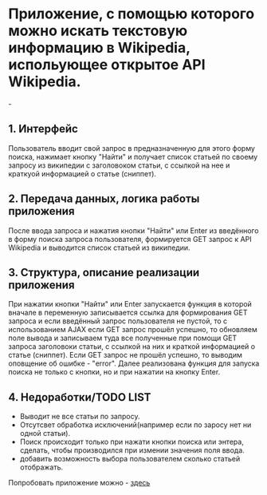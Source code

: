 <h1>Приложение, с помощью которого можно искать текстовую
информацию в Wikipediа, испольующее открытое API Wikipedia.</h1>
-
<h2>1. Интерфейс</h2>

Пользователь вводит свой запрос в предназначенную для этого форму поиска, нажимает кнопку "Найти" и получает список статьей 
по своему запросу из  википедии с заголовоком статьи, с ссылкой на нее и краткуой информацией о статье (сниппет).

<h2>2. Передача данных, логика работы приложения</h2>

После ввода запроса и нажатия кнопки "Найти" или Enter из введённого в форму поиска запроса пользователя, 
формируется GET запрос к API Wikipedia и выводится список статьей из википедии.

<h2>3. Структура, описание реализации приложения</h2>

При нажатии кнопки "Найти" или Enter запускается функция в которой вначале в переменную записывается ссылка для формирования
GET запроса и если введённый запрос пользователя не пустой, то с использованием AJAX если GET запрос прошёл успешно, то 
обновляем поле вывода и записываем туда все полученные при помощи GET запроса заголовоки статьи, с ссылкой 
на них и краткой информацией о статье (сниппет). Если GET запрос не прошёл успешно, то выводим оповщение об ошибке - "error".
Далее реализована функция для запуска поиска не только с кнопки, но и при нажатии на кнопку Enter.

<h2>4. Недоработки/TODO LIST</h2>
<ul>
<li>Выводит не все статьи по запросу.</li>
<li>Отсутсвет обработка исключений(например если по заросу нет ни одной статьи).</li>
<li>Поиск происходит только при нажати кнопки поиска или энтера, сделать, чтобы производился при измении значения поля ввода.</li>
<li>добавить возможность выбора пользователем сколько статьей отображать.</li>
</ul>
<p>
Попробовать приложение можно - <a href="http://htmlpreview.github.io/?https://github.com/grishbar/naumenTestTask/blob/master/index.html">здесь</a>
  </p>
